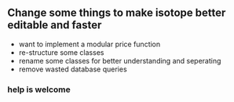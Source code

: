 ## Change some things to make isotope better editable and faster

- want to implement a modular price function
- re-structure some classes
- rename some classes for better understanding and seperating
- remove wasted database queries


### help is welcome
